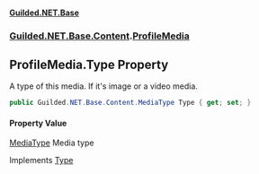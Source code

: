 
#### [Guilded.NET.Base](index 'index')
### [Guilded.NET.Base.Content](index#Guilded_NET_Base_Content 'Guilded.NET.Base.Content').[ProfileMedia](ProfileMedia 'Guilded.NET.Base.Content.ProfileMedia')
## ProfileMedia.Type Property
A type of this media. If it's image or a video media.  
```csharp
public Guilded.NET.Base.Content.MediaType Type { get; set; }
```

#### Property Value
[MediaType](MediaType 'Guilded.NET.Base.Content.MediaType')
Media type

Implements [Type](IMedia_Type 'Guilded.NET.Base.Content.IMedia.Type')  
